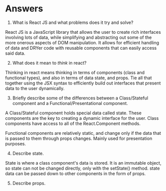 # Answers

1.  What is React JS and what problems does it try and solve?

React JS is a JavaScript library that allows the user to create rich interfaces
involving lots of data, while simplifying and abstracting out some of the more
onerous aspects of DOM manipulation. It allows for efficient handling of data
and DRYer code with reusable components that can easily access said data.

2.  What does it mean to _think_ in react?

Thinking in react means thinking in terms of components (class and functional
types), and also in terms of data state, and props. Tie all that together
using the JSX syntax to efficiently build out interfaces that present data
to the user dynamically.

3.  Briefly describe some of the differences between a Class/Stateful component and a Functional/Presentational component.

A Class/Stateful component holds special data called state. These components
are the key to creating a dynamic interface for the user. Class components
have access to all of the React.Component methods.

Functional components are relatively static, and change only if the data that is
passed to them through props changes. Mainly used for presentation purposes.

4.  Describe state.

State is where a class component's data is stored. It is an immutable object, so
state can not be changed directly, only with the setState() method. state data
can be passed down to other components in the form of props.

5.  Describe props.
